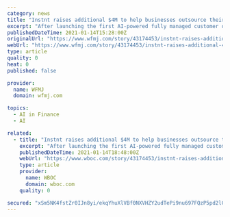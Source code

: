 ```yaml
---
category: news
title: "Instnt raises additional $4M to help businesses outsource their digital customer onboarding problems to an AI"
excerpt: "After launching the first AI-powered fully managed customer onboarding service for businesses that includes up to"
publishedDateTime: 2021-01-14T15:28:00Z
originalUrl: "https://www.wfmj.com/story/43174453/instnt-raises-additional-4m-to-help-businesses-outsource-their-digital-customer-onboarding-problems-to-an-ai"
webUrl: "https://www.wfmj.com/story/43174453/instnt-raises-additional-4m-to-help-businesses-outsource-their-digital-customer-onboarding-problems-to-an-ai"
type: article
quality: 0
heat: 0
published: false

provider:
  name: WFMJ
  domain: wfmj.com

topics:
  - AI in Finance
  - AI

related:
  - title: "Instnt raises additional $4M to help businesses outsource their digital customer onboarding problems to an AI"
    excerpt: "After launching the first AI-powered fully managed customer onboarding service for businesses that includes up to"
    publishedDateTime: 2021-01-14T18:48:00Z
    webUrl: "https://www.wboc.com/story/43174453/instnt-raises-additional-4m-to-help-businesses-outsource-their-digital-customer-onboarding-problems-to-an-ai"
    type: article
    provider:
      name: WBOC
      domain: wboc.com
    quality: 0

secured: "xSm5NK4fstZr0IJn8yi/ekqYhuXlVBf0NXVHZY2udTePi9nu697FQzP5pd2lGz5q8LqtgT3p4yRChHvihnwsR7W7jsLTHxMH/RrOqeb0U6CKLfrGyUcs0IQCv5PQ/MiekDhrecCE7dTC6+7D/Mho227MhOiFsFGxwAPLH3Dhe5PTUQxYtb1nu7fP6nyP/+hOiVbP4r+aQrbtBlhJp1tTazGcyvnXDRXciYM5U1tuRkKw6pyu9BGBDJr1EpgeASbJeUI53GzM3AztQDvQ1WM1V+QiVxFvIhCGAZGZSKrzGDLcF/zksX3Xpg4odMpoksZWzLKJehpRar7KYp8QUnEHO1fpiBGZLgMPFOPLCRv4T+0=;EvHxDNhBeHpPpZxnuY7IZQ=="
---
```


